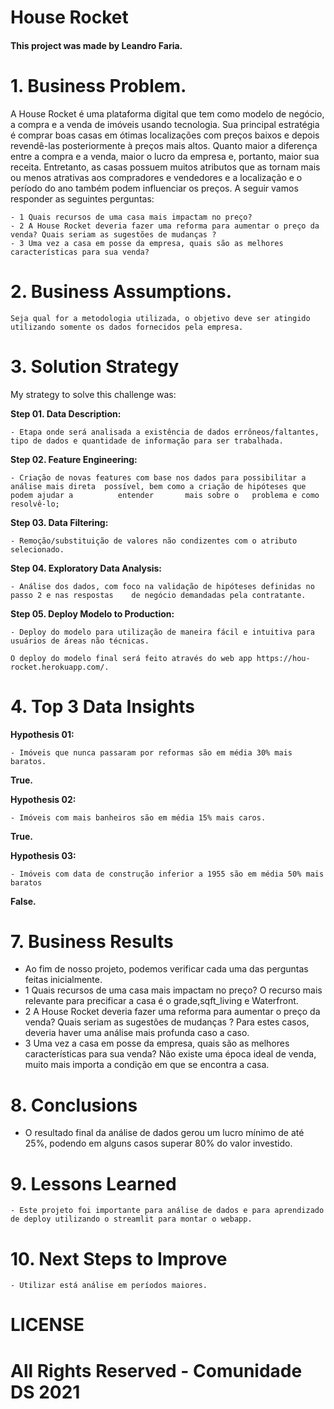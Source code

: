 # House Rocket


#### This project was made by Leandro Faria.

# 1. Business Problem.
  
A House Rocket é uma plataforma digital que tem como modelo de negócio, a compra e a venda de imóveis usando tecnologia. Sua principal estratégia é comprar boas casas em ótimas localizações com preços baixos e depois revendê-las posteriormente à preços mais altos. Quanto maior a diferença entre a compra e a venda, maior o lucro da empresa e, portanto, maior sua receita. Entretanto, as casas possuem muitos atributos que as tornam mais ou menos atrativas aos compradores e vendedores e a localização e o período do ano também podem influenciar os preços. A seguir vamos responder as seguintes perguntas:

	- 1 Quais recursos de uma casa mais impactam no preço?
	- 2 A House Rocket deveria fazer uma reforma para aumentar o preço da venda? Quais seriam as sugestões de mudanças ?
	- 3 Uma vez a casa em posse da empresa, quais são as melhores características para sua venda?


# 2. Business Assumptions.

	Seja qual for a metodologia utilizada, o objetivo deve ser atingido utilizando somente os dados fornecidos pela empresa.

# 3. Solution Strategy

My strategy to solve this challenge was:

**Step 01. Data Description:**

	- Etapa onde será analisada a existência de dados errôneos/faltantes, tipo de dados e quantidade de informação para ser trabalhada.

**Step 02. Feature Engineering:**

	- Criação de novas features com base nos dados para possibilitar a análise mais direta 	possível, bem como a criação de hipóteses que podem ajudar a 		  entender       mais sobre o 	problema e como resolvê-lo;


**Step 03. Data Filtering:**
	
	- Remoção/substituição de valores não condizentes com o atributo selecionado.


**Step 04. Exploratory Data Analysis:**
	
	- Análise dos dados, com foco na validação de hipóteses definidas no passo 2 e nas respostas 	de negócio demandadas pela contratante.

**Step  05. Deploy Modelo to Production:**
	
	- Deploy do modelo para utilização de maneira fácil e intuitiva para usuários de áreas não técnicas.
  
  	O deploy do modelo final será feito através do web app https://hou-rocket.herokuapp.com/.

# 4. Top 3 Data Insights

**Hypothesis 01:**

	- Imóveis que nunca passaram por reformas são em média 30% mais baratos.


**True.**

**Hypothesis 02:**
	
	- Imóveis com mais banheiros são em média 15% mais caros.

**True.**

**Hypothesis 03:**
	
	- Imóveis com data de construção inferior a 1955 são em média 50% mais baratos

**False.**

# 7. Business Results
  - Ao fim de nosso projeto, podemos verificar cada uma das perguntas feitas inicialmente.
  - 1 Quais recursos de uma casa mais impactam no preço? O recurso mais relevante para precificar a casa é o grade,sqft_living e Waterfront.
  - 2 A House Rocket deveria fazer uma reforma para aumentar o preço da venda? Quais seriam as sugestões de mudanças ? Para estes casos, deveria haver uma análise       mais profunda caso a caso.
  - 3 Uma vez a casa em posse da empresa, quais são as melhores características para sua venda? Não existe uma época ideal de venda, muito mais importa a condição em que se encontra a casa.


# 8. Conclusions
  - O resultado final da análise de dados gerou um lucro mínimo de até 25%, podendo em alguns casos superar 80% do valor investido.


# 9. Lessons Learned
	- Este projeto foi importante para análise de dados e para aprendizado de deploy utilizando o streamlit para montar o webapp.

# 10. Next Steps to Improve
	- Utilizar está análise em períodos maiores.

# LICENSE

# All Rights Reserved - Comunidade DS 2021

